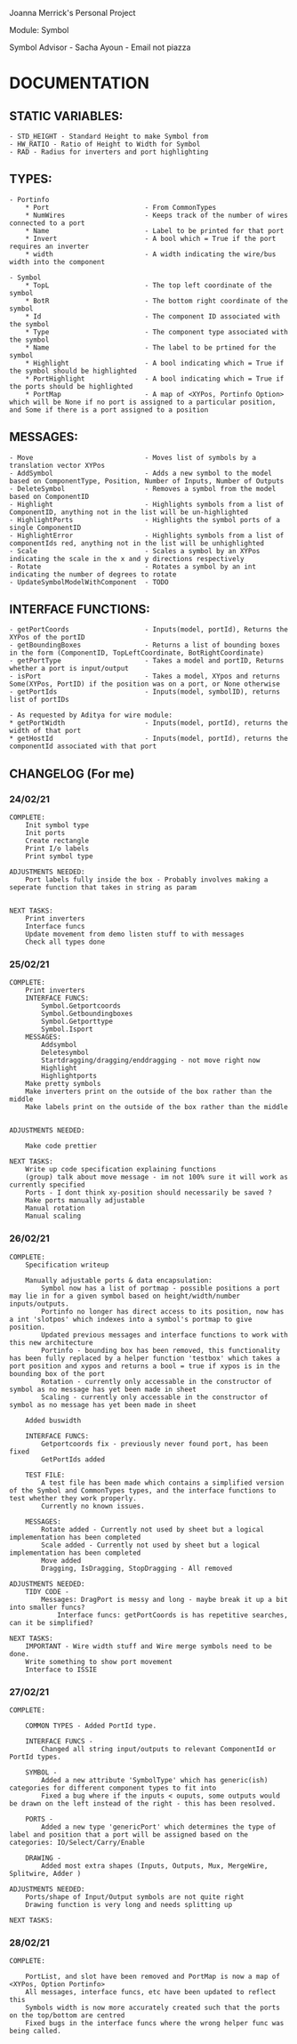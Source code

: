 Joanna Merrick's Personal Project

Module: Symbol

Symbol Advisor  - Sacha Ayoun - Email not piazza

# DOCUMENTATION

## STATIC VARIABLES:
    - STD_HEIGHT - Standard Height to make Symbol from
    - HW_RATIO - Ratio of Height to Width for Symbol
    - RAD - Radius for inverters and port highlighting

## TYPES:
    
    - Portinfo
        * Port                        - From CommonTypes
        * NumWires                    - Keeps track of the number of wires connected to a port 
        * Name                        - Label to be printed for that port
        * Invert                      - A bool which = True if the port requires an inverter
        * width                       - A width indicating the wire/bus width into the component

    - Symbol
        * TopL                        - The top left coordinate of the symbol
        * BotR                        - The bottom right coordinate of the symbol
        * Id                          - The component ID associated with the symbol
        * Type                        - The component type associated with the symbol
        * Name                        - The label to be prtined for the symbol
        * Highlight                   - A bool indicating which = True if the symbol should be highlighted
        * PortHighlight               - A bool indicating which = True if the ports should be highlighted
        * PortMap                     - A map of <XYPos, Portinfo Option> which will be None if no port is assigned to a particular position, and Some if there is a port assigned to a position

## MESSAGES:
    - Move                            - Moves list of symbols by a translation vector XYPos
    - AddSymbol                       - Adds a new symbol to the model based on ComponentType, Position, Number of Inputs, Number of Outputs
    - DeleteSymbol                    - Removes a symbol from the model based on ComponentID
    - Highlight                       - Highlights symbols from a list of ComponentID, anything not in the list will be un-highlighted
    - HighlightPorts                  - Highlights the symbol ports of a single ComponentID 
    - HighlightError                  - Highlights symbols from a list of componentIds red, anything not in the list will be unhighlighted
    - Scale                           - Scales a symbol by an XYPos indicating the scale in the x and y directions respectively
    - Rotate                          - Rotates a symbol by an int indicating the number of degrees to rotate
    - UpdateSymbolModelWithComponent  - TODO

## INTERFACE FUNCTIONS:
    - getPortCoords                   - Inputs(model, portId), Returns the XYPos of the portID
    - getBoundingBoxes                - Returns a list of bounding boxes in the form (ComponentID, TopLeftCoordinate, BotRightCoordinate)
    - getPortType                     - Takes a model and portID, Returns whether a port is input/output
    - isPort                          - Takes a model, XYpos and returns Some(XYPos, PortID) if the position was on a port, or None otherwise
    - getPortIds                      - Inputs(model, symbolID), returns list of portIDs
    
    - As requested by Aditya for wire module:
    * getPortWidth                    - Inputs(model, portId), returns the width of that port
    * getHostId                       - Inputs(model, portId), returns the componentId associated with that port



## CHANGELOG (For me)

### 24/02/21
   
    COMPLETE: 
        Init symbol type
        Init ports
        Create rectangle
        Print I/o labels
        Print symbol type

    ADJUSTMENTS NEEDED: 
        Port labels fully inside the box - Probably involves making a seperate function that takes in string as param
        

    NEXT TASKS:
        Print inverters
        Interface funcs
        Update movement from demo listen stuff to with messages
        Check all types done

### 25/02/21

    COMPLETE:
        Print inverters
        INTERFACE FUNCS:
            Symbol.Getportcoords
            Symbol.Getboundingboxes
            Symbol.Getporttype
            Symbol.Isport
        MESSAGES:
            Addsymbol
            Deletesymbol
            Startdragging/dragging/enddragging - not move right now
            Highlight
            Highlightports
        Make pretty symbols
        Make inverters print on the outside of the box rather than the middle
        Make labels print on the outside of the box rather than the middle


    ADJUSTMENTS NEEDED:
        
        Make code prettier
    
    NEXT TASKS:
        Write up code specification explaining functions
        (group) talk about move message - im not 100% sure it will work as currently specified
        Ports - I dont think xy-position should necessarily be saved ? 
        Make ports manually adjustable
        Manual rotation
        Manual scaling

### 26/02/21
    
    COMPLETE:
        Specification writeup
        
        Manually adjustable ports & data encapsulation:
            Symbol now has a list of portmap - possible positions a port may lie in for a given symbol based on height/width/number inputs/outputs.
            Portinfo no longer has direct access to its position, now has a int 'slotpos' which indexes into a symbol's portmap to give position.
            Updated previous messages and interface functions to work with this new architecture
            Portinfo - bounding box has been removed, this functionality has been fully replaced by a helper function 'testbox' which takes a port position and xypos and returns a bool = true if xypos is in the bounding box of the port
            Rotation - currently only accessable in the constructor of symbol as no message has yet been made in sheet
            Scaling - currently only accessable in the constructor of symbol as no message has yet been made in sheet
        
        Added buswidth

        INTERFACE FUNCS:
            Getportcoords fix - previously never found port, has been fixed
            GetPortIds added
        
        TEST FILE:
            A test file has been made which contains a simplified version of the Symbol and CommonTypes types, and the interface functions to test whether they work properly.
            Currently no known issues.
        
        MESSAGES:
            Rotate added - Currently not used by sheet but a logical implementation has been completed
            Scale added - Currently not used by sheet but a logical implementation has been completed
            Move added
            Dragging, IsDragging, StopDragging - All removed
    
    ADJUSTMENTS NEEDED:
        TIDY CODE - 
            Messages: DragPort is messy and long - maybe break it up a bit into smaller funcs?
                Interface funcs: getPortCoords is has repetitive searches, can it be simplified?

    NEXT TASKS:
        IMPORTANT - Wire width stuff and Wire merge symbols need to be done.
        Write something to show port movement
        Interface to ISSIE
        
### 27/02/21
    
    COMPLETE:

        COMMON TYPES - Added PortId type.

        INTERFACE FUNCS -
            Changed all string input/outputs to relevant ComponentId or PortId types.
        
        SYMBOL -
            Added a new attribute 'SymbolType' which has generic(ish) categories for different component types to fit into
            Fixed a bug where if the inputs < ouputs, some outputs would be drawn on the left instead of the right - this has been resolved.

        PORTS -
            Added a new type 'genericPort' which determines the type of label and position that a port will be assigned based on the categories: IO/Select/Carry/Enable

        DRAWING - 
            Added most extra shapes (Inputs, Outputs, Mux, MergeWire, Splitwire, Adder )
    
    ADJUSTMENTS NEEDED:
        Ports/shape of Input/Output symbols are not quite right
        Drawing function is very long and needs splitting up

    NEXT TASKS:


### 28/02/21

    COMPLETE:
        
        PortList, and slot have been removed and PortMap is now a map of <XYPos, Option Portinfo>
        All messages, interface funcs, etc have been updated to reflect this
        Symbols width is now more accurately created such that the ports on the top/bottom are centred
        Fixed bugs in the interface funcs where the wrong helper func was being called.

